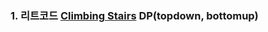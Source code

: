 ### 1. 리트코드 [Climbing Stairs](https://leetcode.com/problems/climbing-stairs/description/) DP(topdown, bottomup)
